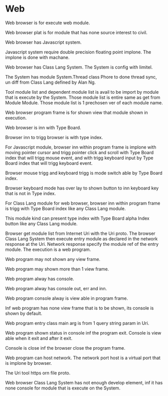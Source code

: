 # Web

Web browser is for execute web module.

Web browser plat is for module that has none source interest to civil.

Web browser has Javascript system.

Javascript system require double precision floating point implone.
The implone is done with machane.

Web browser has Class Lang System.
The System is config with limitel.

The System has module System.Thread class Phore to done thread sync, un diff
from Class Lang defined by Alan Ng.

Tool module list and dependent module list is avail
to be import by module that is execute by the System.
Those module list is entire same as get from Module Module.
Those module list is 1 prechosen ver of each module name.

Web browser program frame is for shown view that module shown in execution.

Web browser is inn with Type Board.

Browser inn to trigg browser is with type index.

For Javascript module,
browser inn within program frame is implone with moving pointer cursor and
trigg pointer click and scroll with Type Board index that will trigg mouse event, 
and with trigg keyboard input by Type Board index that will trigg
keyboard event.

Browser mouse trigg and keyboard trigg is mode switch able by Type Board index.

Browser keyboard mode has over lay to shown button to inn keyboard key that
is not in Type index.

For Class Lang module for web browser,
browser inn within program frame is trigg with Type Board index like any
Class Lang module.

This module kind can present type index with Type Board alpha Index button
like any Class Lang module.

Browser get module list from Internet Uri with the Uri proto.
The browser Class Lang System then execute entry module as declared in the 
network response at the Uri.
Network response specify the module ref of the entry module.
The execution is a web program.

Web program may not shown any view frame.

Web program may shown more than 1 view frame.

Web program alway has console.

Web program alway has console out, err and inn.

Web program console alway is view able in program frame.

Inf web program has none view frame that is to be shown, its console is shown by default.

Web program entry class main arg is from 1 query string param in Uri.

Web program shown status in console inf the program exit.
Console is view able when it exit and after it exit.

Console is close inf the browser close the program frame.

Web program can host network.
The network port host is a virtual port that is implone by browser.

The Uri tool https orn file proto.

Web browser Class Lang System has not enough develop element,
inf it has none console for module that is execute on the System.